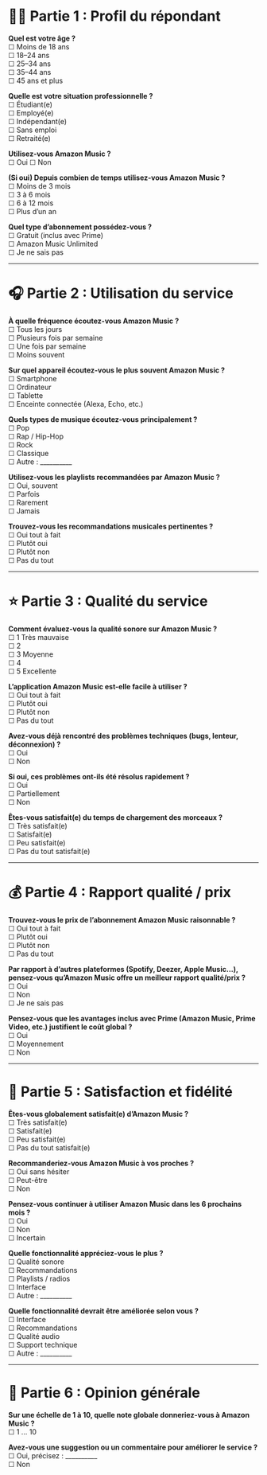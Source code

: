 # 🧍‍♂️ Partie 1 : Profil du répondant

**Quel est votre âge ?**  
☐ Moins de 18 ans  
☐ 18–24 ans  
☐ 25–34 ans  
☐ 35–44 ans  
☐ 45 ans et plus  

**Quelle est votre situation professionnelle ?**  
☐ Étudiant(e)  
☐ Employé(e)  
☐ Indépendant(e)  
☐ Sans emploi  
☐ Retraité(e)  

**Utilisez-vous Amazon Music ?**  
☐ Oui
☐ Non

**(Si oui) Depuis combien de temps utilisez-vous Amazon Music ?**  
☐ Moins de 3 mois  
☐ 3 à 6 mois  
☐ 6 à 12 mois  
☐ Plus d’un an  

**Quel type d’abonnement possédez-vous ?**  
☐ Gratuit (inclus avec Prime)  
☐ Amazon Music Unlimited  
☐ Je ne sais pas  

---

# 🎧 Partie 2 : Utilisation du service

**À quelle fréquence écoutez-vous Amazon Music ?**  
☐ Tous les jours  
☐ Plusieurs fois par semaine  
☐ Une fois par semaine  
☐ Moins souvent  

**Sur quel appareil écoutez-vous le plus souvent Amazon Music ?**  
☐ Smartphone  
☐ Ordinateur  
☐ Tablette  
☐ Enceinte connectée (Alexa, Echo, etc.)  

**Quels types de musique écoutez-vous principalement ?**  
☐ Pop  
☐ Rap / Hip-Hop  
☐ Rock  
☐ Classique  
☐ Autre : __________  

**Utilisez-vous les playlists recommandées par Amazon Music ?**  
☐ Oui, souvent  
☐ Parfois  
☐ Rarement  
☐ Jamais  

**Trouvez-vous les recommandations musicales pertinentes ?**  
☐ Oui tout à fait  
☐ Plutôt oui  
☐ Plutôt non  
☐ Pas du tout  

---

# ⭐ Partie 3 : Qualité du service

**Comment évaluez-vous la qualité sonore sur Amazon Music ?**  
☐ 1 Très mauvaise  
☐ 2  
☐ 3 Moyenne  
☐ 4  
☐ 5 Excellente  

**L’application Amazon Music est-elle facile à utiliser ?**  
☐ Oui tout à fait  
☐ Plutôt oui  
☐ Plutôt non  
☐ Pas du tout  

**Avez-vous déjà rencontré des problèmes techniques (bugs, lenteur, déconnexion) ?**  
☐ Oui  
☐ Non  

**Si oui, ces problèmes ont-ils été résolus rapidement ?**  
☐ Oui  
☐ Partiellement  
☐ Non  

**Êtes-vous satisfait(e) du temps de chargement des morceaux ?**  
☐ Très satisfait(e)  
☐ Satisfait(e)  
☐ Peu satisfait(e)  
☐ Pas du tout satisfait(e)  

---

# 💰 Partie 4 : Rapport qualité / prix

**Trouvez-vous le prix de l’abonnement Amazon Music raisonnable ?**  
☐ Oui tout à fait  
☐ Plutôt oui  
☐ Plutôt non  
☐ Pas du tout  

**Par rapport à d’autres plateformes (Spotify, Deezer, Apple Music…), pensez-vous qu’Amazon Music offre un meilleur rapport qualité/prix ?**  
☐ Oui  
☐ Non  
☐ Je ne sais pas  

**Pensez-vous que les avantages inclus avec Prime (Amazon Music, Prime Video, etc.) justifient le coût global ?**  
☐ Oui  
☐ Moyennement  
☐ Non  

---

# 💬 Partie 5 : Satisfaction et fidélité

**Êtes-vous globalement satisfait(e) d’Amazon Music ?**  
☐ Très satisfait(e)  
☐ Satisfait(e)  
☐ Peu satisfait(e)  
☐ Pas du tout satisfait(e)  

**Recommanderiez-vous Amazon Music à vos proches ?**  
☐ Oui sans hésiter  
☐ Peut-être  
☐ Non  

**Pensez-vous continuer à utiliser Amazon Music dans les 6 prochains mois ?**  
☐ Oui  
☐ Non  
☐ Incertain  

**Quelle fonctionnalité appréciez-vous le plus ?**  
☐ Qualité sonore  
☐ Recommandations  
☐ Playlists / radios  
☐ Interface  
☐ Autre : __________  

**Quelle fonctionnalité devrait être améliorée selon vous ?**  
☐ Interface  
☐ Recommandations  
☐ Qualité audio  
☐ Support technique  
☐ Autre : __________  

---

# 🧠 Partie 6 : Opinion générale

**Sur une échelle de 1 à 10, quelle note globale donneriez-vous à Amazon Music ?**  
☐ 1 … 10  

**Avez-vous une suggestion ou un commentaire pour améliorer le service ?**  
☐ Oui, précisez : __________  
☐ Non  
